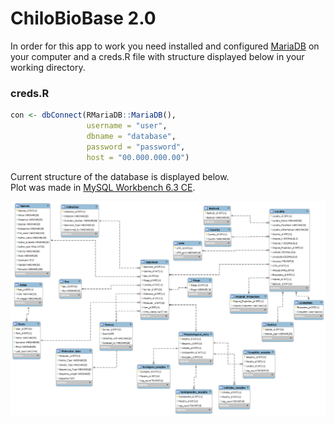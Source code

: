 # ChiloBioBase 2.0

In order for this app to work you need installed and configured [MariaDB](https://mariadb.org/ "MariaDB's Homepage") on your computer and a creds.R file with structure displayed below in your working directory.

### creds.R ###

```r
con <- dbConnect(RMariaDB::MariaDB(),  
                 username = "user",  
                 dbname = "database",  
                 password = "password",  
                 host = "00.000.000.00")
```

Current structure of the database is displayed below.   
Plot was made in [MySQL Workbench 6.3 CE](https://dev.mysql.com/downloads/workbench/ "Download MySQL Workbench").
   
![](./img/model.png)
